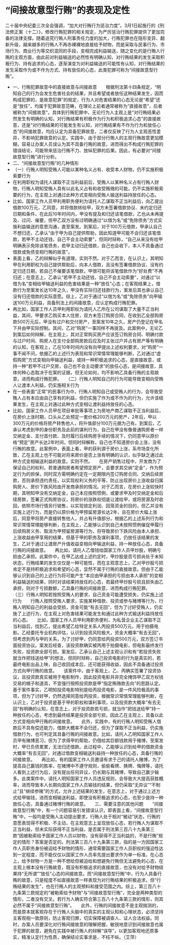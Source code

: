 # “间接故意型行贿”的表现及定性

二十届中央纪委三次全会强调，“加大对行贿行为惩治力度”。3月1日起施行的《刑法修正案（十二）》，修改行贿犯罪的相关规定，为严厉惩治行贿犯罪提供了更加完备的法律支撑。随着追究行贿人刑事责任力度的加大，行贿犯罪也在隐形变异、翻新升级，越来越多的行贿人不再赤裸裸地直接给予财物，而是采取与民事行为、市场行为、商业行为等交织混同的手段，变相完成利益输送，随之变化的是行贿人行贿的主观方面，由此前对利益输送的必然性有明确认知，对行贿结果的发生采取积极行为、持有追求的心态，逐渐演变为对利益输送的可能性有认知，对行贿结果的发生采取作为或不作为方式、持有放任的心态，此类犯罪可称为“间接故意型行贿”。
- 一、行贿犯罪故意中的直接故意与间接故意　　根据刑法第十四条规定，“明知自己的行为会发生危害社会的结果，并且希望或者放任这种结果发生，因而构成犯罪的，是故意犯罪”的规定，行为人对危害结果的心态无论是“希望”还是“放任”，均属于犯罪故意范畴，在理论上前者通常被称为“直接故意”，后者被称为“间接故意”。具体到行贿犯罪中，无论行为人主观上是“对行贿结果必然发生有明确的认知，对行贿结果有积极作为行为和积极追求心态”的直接故意，还是“对行贿结果的可能发生有认知，对行贿结果有不作为行为和放任心态”的间接故意，均应认定为具备犯罪故意，二者仅反映了行为人主观恶性差异，不影响犯罪故意的认定。实践中，由于部分行贿人的主观行贿故意更加模糊，容易让办案人员误认为其不具备行贿的故意，进而得出不构成行贿犯罪的错误结论，可能带来惩治行贿不力、放纵犯罪的后果。因此，有必要对“间接故意型行贿”进行分析。
- 二、“间接故意型行贿”的几种情形
- （一）行贿人明知受贿人可能以某种名义占有、收受本人财物，仍不实施积极索要行为
- 在利用职权为请托人谋取不正当利益前后，受贿人以某种名义占有行贿人财物，行贿人明知受贿人具有以此名义占有和收受贿赂的可能，仍不实施积极索要的行为，在主观上对通过此种方式变相向受贿人输送利益持放任的心态。
- 比如，国家工作人员甲利用职务便利为请托人乙谋取不正当利益后，向乙提出借款100万元，乙同意，并将借款转给甲，双方未签署借款协议、未约定归还日期和条件。在此后10年时间内，甲没有提及和归还该笔借款，乙也从未再提及、过问、催要，但甲乙双方没有过明确通过“以借为名”或“免除债务”方式实施利益输送的意思沟通，直至案发。到案后，对于100万元借款，甲承认自己不想归还，乙承认“由于甲为自己提供帮助，因此知道甲可能不会归还该笔借款，若甲不主动还钱，自己不会主动索要”，但同时辩称，“自己从来没有给甲明确表示免除该笔债务，若甲主动归还借款，自己也会收下，本人不具备通过借款或免债变相行贿的故意”。
- 表面上看，乙的辩解似乎有道理，实则不然。对于乙而言，在认识上，其明知甲在利用职权为自己提供帮助后，向本人借款，且没有签署借款协议、没有约定归还日期，若自己不催要该笔借款，甲很可能将该笔借款作为“好处费”不再归还；在意志上，乙承认“若甲不主动还钱，自己不会主动索要”，对通过“以借为名”变相给甲输送利益的危害结果是一种“放任”心态；在客观结果上，借款行为至案发长达10年之久，甲没有实际归还钱款行为，案发后其也承认自己没有归还借款的实际意愿。综上，乙对于通过“以借为名”或“免除债务”向甲输送100万元利益，具备刑法上的间接故意，应认定构成行贿犯罪。
- 再比如，国家工作人员甲利用职权为请托人乙所在公司谋取了大量不正当利益，其间，甲要求乙购买本人住房，双方未签订购房合同，在收到乙全部购房款500万元后，甲没有过户和交付房产，至案发10年之久，房产仍登记在甲名下并由甲实际控制。其间，乙对“购房”一事同样不再提及。此案例中，无论乙到案后如何辩解，在主观上，其对正常购买房产应该签订购房合同、明确付款与过户时间、购房人在支付全部购房款后应及时主张过户并占有房产等有明确的认知，在客观上，乙在10年时间内没有向甲提出上述权利要求，对“购房”一事不闻不问，依据乙的上述行为表现和常识常情常理能够判断，乙对通过“虚假购房”方式变相向甲输送利益，或持一种积极追求的心态，是直接故意，或持一种“若甲不过户交房，自己也不会主动要求”的放任心态，是间接故意，具体何种心态取决于在案的证据，但无论如何，均不影响乙具备行贿的主观故意，进而构成行贿犯罪。　　（二）行贿人明知自己的行为可能导致变相向受贿人让渡本人利益，仍实施相关行为
- 在一些表面“正常”的民事行为中，行贿人明知自己或受贿人的行为，会导致受贿人占有本应由自己享有的利益，但仍实施了作为或不作为的行为，允许该结果发生，在主观上对通过此种方式变相让渡利益持放任的心态。
- 比如，国家工作人员甲在项目审批等事项上为房地产商乙谋取不正当利益后，在房价上涨时期，口头从乙处预定一套价格200万元的房产，2年后，甲以300万元的价格将房产转售他人，将升值部分100万元据为己有。到案后，乙承认考虑到甲的身份职务及此前的谋利行为，自己在甲没有像普通购房者一样交纳定金、支付首付款、及时履行后续购房手续的情况下，仍同意甲以原价格“预定”房产长达2年时间，但同时辩解称，自己也不知道房价会上涨，没有行贿的故意。此案例中，表面上看，甲的获利源于房价上涨，系市场变化所致，乙在主观上也不可能对将来房价是否上涨有明确的认识，似乎缺乏通过此种方式变相输送利益的故意。实则不然。　　在房产销售过程中，开发商为了保证自己的权利，若普通购房者希望预定房产，会要求其交纳“定金”，作为预定行为的担保，同时双方需明确约定在一定期限内签订购房合同、交纳后续房款，否则承担违约责任，以实现权利义务的平等，防止出现房价上涨收益归属购房人、房价下跌风险由开发商承担的情况。对于乙而言，在房价上涨较快时期，其明知甲没有交纳定金，自己本应按照惯例，或要求甲及时交纳定金和后续房款，签署正式购房协议，将房价的涨跌权彻底让渡给甲，或将房源及时收回，依照市场行情另行销售，以实现锁定利润、回笼资金的目的，但乙并没有实施上述行为，而是仍以原价格为甲预留房源长达2年，且在房价大幅上涨后，同意甲将房产直接转售他人，并占有升值部分。根据乙的上述系列行为和常识常情常理能够判断，在主观上，乙能够认识到自己未按照惯例催促甲履行后续购房义务、取消为甲预留房源等行为，将导致房价下跌风险由本人承担、上涨收益由甲享用的结果，但基于甲的职务及谋利事项，仍放任该结果的发生，乙对于通过让渡房产升值收益变相向甲输送利益，持一种放任心态，具备行贿的间接故意。　　再比如，请托人乙借钱给国家工作人员甲炒股，明确亏损由乙承担。此案件中，在甲乙达成上述约定时，甲炒股是否亏损尚处于未知状态，行贿结果的发生仅仅是一种可能性，而在主观意志上，乙对甲炒股亏损肯定不是持积极追求和希望的心态，显然不属于行贿的直接故意。但由于乙能够认识到自己的上述行为将可能产生“本应由甲承担的亏损由本人承担”的变相利益输送的结果，同时对该结果持放任的心态，若最终甲炒股亏损且损失由乙承担，则对于亏损数额，乙具备行贿的间接故意，进而构成行贿犯罪。　　（三）行贿人明知若按照受贿人的要求，自己资金可能遭受损失，仍实施上述行为　　行贿人按照受贿人要求，实施某种借款、投资或参与赌博等行为，行贿人明知自己的利益会受损，资金可能“有去无回”，但为了讨好受贿人，仍实施了上述行为，在主观上对危害结果可能发生和通过此种方式输送利益持放任的心态。　　比如，国家工作人员甲利用职务便利，为私营企业主乙谋取不正当利益后，找到乙，提出希望乙给特定关系人丙投资500万元，用于拍摄电影。乙经委托专业机构评估，认识到投资风险极大，资金大概率“有去无回”，但考虑到丙与甲的关系，为了讨好甲，仍同意给丙投资500万元，双方签订书面投资协议。案发后经查，该投资款确实被丙用于拍摄电影，但电影最终发行失败，投资款全部亏损。案发后，乙承认自己上述主观认识和有“若投资失败就当作把钱送给甲”的想法，但同时辩称，自己投资电影的行为是真实的，若最终电影出品上映，自己收回成本后，还可能获得收益，因此不具备通过投资方式向甲行贿的故意。　　该案件中，由于客观上，乙、丙确实签署了投资协议，且投资款真实被用于电影制作，因此投资电影并非完全掩饰甲乙双方权钱交易的幌子和道具，不宜强行按照投资款是甲“指定贿赂款去向”的思路认定。基于案件事实，乙明知投资电影特别是给丙投资电影，是一件风险极高的事项，但为了讨好甲，仍然选择同意给丙投资，根据常识常情常理能够判断，在认识上，乙对于投资是基于甲的职权和谋利事项，以及投资款大概率“有去无回”有明确的认知，在意志上，对于投资款若亏损，就当作“把钱送给甲”持一种放任的心态，考虑到最终结果是投资全部亏损，因此乙在主观上，具备以此方式变相向甲行贿的间接故意。　　此外，实践中，有的行贿人明知受贿人借款后不具有偿还能力，借款大概率不会归还，但为了谋取不正当利益，仍实施借款行为，也可判定其具备行贿的间接故意。比如，请托人乙明知国家工作人员甲有赌博恶习，但为了求得甲的帮助，仍借给其巨额钱款用于赌博，至案发时，甲已负债累累，无法归还借款。此过程中，乙能够认识到给甲的借款资金大概率“有去无回”，对通过借款变相输送利益持一种放任的心态，具备行贿的间接故意。　　再比如，有的国家工作人员邀请有求于己的请托人赌博，为了提高自己赢钱的胜率，在赌博中不遵守规则，偷偷看牌、换牌、悔牌等，请托人看到上述行为后，没有提出任何异议，仍长期与其赌博，导致自己赢少输多。此类案件中，请托人明知国家工作人员违反规则，会导致大大提高获胜概率，进而导致本人长期向国家工作人员输钱的结果，但仍采取“无异议”“不制止”且“继续参赌”的方式，允许上述结果的发生，在意志上，对于通过上述方式给甲输钱，进而变相输送利益，即使没有积极追求的心态，也至少是持一种放任心态，具备通过赌博行贿的故意。　　三、需要注意的其他问题　　“间接故意型行贿”中，有一个问题容易引发错误认识，即表面上看，“间接故意型行贿”中，一般均是受贿人主动提出要求，行贿人处于相对“被动”状态，行贿的意愿表现得不积极、不主动，在主观意志上呈现放任心态，若行贿人为谋取不正当利益，但未实际获得不正当利益，是否属于刑法第三百八十九条第三款“因被勒索给予国家工作人员以财物，没有获得不正当利益的，不是行贿”规定的情形？答案是否定的。刑法第三百八十九条第三款，指的是一方因国家工作人员职务身份被迫给予财物的情形，通常需要国家工作人员职权的强迫性达到一定程度，而不能仅仅以国家工作人员率先提出要求作为单一标准。在心态上，给予财物一方是一种不想给但被迫给和想避免行贿但无法避免的心态，在主观上根本没有行贿故意，既没有积极追求的直接故意，也没有对给予财物结果持“无所谓”“放任”心态的间接故意。而“间接故意型行贿”中，行为人具备行贿的故意，只是程度不如直接故意一样表现为对行贿结果的积极追求，但“行贿结果的发生”，也在行贿人的主观预料和接受范围之内。综上，第三百八十九条第三款规定的“被勒索给予财物”与“间接故意型行贿”，完全是两种类型的情形，二者没有交叉。若行为人确实符合第三百八十九条第三款的情形，则其必然不属于“间接故意型行贿”。　　此外，行贿的间接故意不是主观揣测的，而是原本就客观存在于行贿人头脑中的真实的主观认知和心理状态，必须坚持主客观相一致原则，防止客观归罪，切实保障被调查人、证人合法权益。同时，办案人员要深化对行贿间接故意的理解把握，敏锐地意识到间接故意也属于犯罪的故意，避免在实践中被行贿人的辩解“误导”，以更加客观地还原事实，精准认定行为性质，确保结论实事求是，不枉不纵。（艾萍）